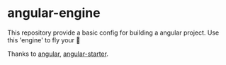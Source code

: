 # angular-engine
This repository provide a basic config for building a angular project. Use this 'engine' to fly your :rocket:

Thanks to [angular](https://github.com/angular/angular), [angular-starter](https://github.com/gdi2290/angular-starter).